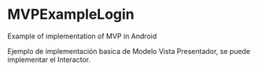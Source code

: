 # MVPExampleLogin
Example of implementation of MVP in Android

Ejemplo de implementación basica de Modelo Vista Presentador, se puede implementar el Interactor.
